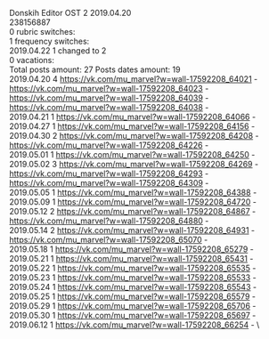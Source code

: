 Donskih	Editor OST 2 2019.04.20\
238156887\
0 rubric switches:\
1 frequency switches:\
2019.04.22 1 changed to 2 \
0 vacations:\
Total posts amount: 27	Posts dates amount: 19\
2019.04.20 4 https://vk.com/mu_marvel?w=wall-17592208_64021 - https://vk.com/mu_marvel?w=wall-17592208_64023 - https://vk.com/mu_marvel?w=wall-17592208_64039 - https://vk.com/mu_marvel?w=wall-17592208_64038 - \
2019.04.21 1 https://vk.com/mu_marvel?w=wall-17592208_64066 - \
2019.04.27 1 https://vk.com/mu_marvel?w=wall-17592208_64156 - \
2019.04.30 2 https://vk.com/mu_marvel?w=wall-17592208_64208 - https://vk.com/mu_marvel?w=wall-17592208_64226 - \
2019.05.01 1 https://vk.com/mu_marvel?w=wall-17592208_64250 - \
2019.05.02 3 https://vk.com/mu_marvel?w=wall-17592208_64269 - https://vk.com/mu_marvel?w=wall-17592208_64293 - https://vk.com/mu_marvel?w=wall-17592208_64309 - \
2019.05.05 1 https://vk.com/mu_marvel?w=wall-17592208_64388 - \
2019.05.09 1 https://vk.com/mu_marvel?w=wall-17592208_64720 - \
2019.05.12 2 https://vk.com/mu_marvel?w=wall-17592208_64867 - https://vk.com/mu_marvel?w=wall-17592208_64880 - \
2019.05.14 2 https://vk.com/mu_marvel?w=wall-17592208_64931 - https://vk.com/mu_marvel?w=wall-17592208_65070 - \
2019.05.18 1 https://vk.com/mu_marvel?w=wall-17592208_65279 - \
2019.05.21 1 https://vk.com/mu_marvel?w=wall-17592208_65431 - \
2019.05.22 1 https://vk.com/mu_marvel?w=wall-17592208_65535 - \
2019.05.23 1 https://vk.com/mu_marvel?w=wall-17592208_65533 - \
2019.05.24 1 https://vk.com/mu_marvel?w=wall-17592208_65543 - \
2019.05.25 1 https://vk.com/mu_marvel?w=wall-17592208_65579 - \
2019.05.29 1 https://vk.com/mu_marvel?w=wall-17592208_65706 - \
2019.05.30 1 https://vk.com/mu_marvel?w=wall-17592208_65697 - \
2019.06.12 1 https://vk.com/mu_marvel?w=wall-17592208_66254 - \
